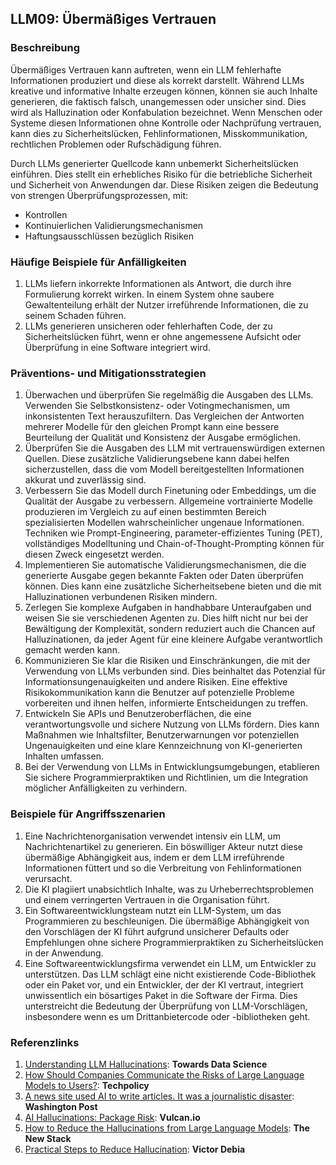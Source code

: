 ## LLM09: Übermäßiges Vertrauen

### Beschreibung

Übermäßiges Vertrauen kann auftreten, wenn ein LLM fehlerhafte Informationen produziert und diese als korrekt darstellt. Während LLMs kreative und informative Inhalte erzeugen können, können sie auch Inhalte generieren, die faktisch falsch, unangemessen oder unsicher sind. Dies wird als Halluzination oder Konfabulation bezeichnet. Wenn Menschen oder Systeme diesen Informationen ohne Kontrolle oder Nachprüfung vertrauen, kann dies zu Sicherheitslücken, Fehlinformationen, Misskommunikation, rechtlichen Problemen oder Rufschädigung führen.

Durch LLMs generierter Quellcode kann unbemerkt Sicherheitslücken einführen. Dies stellt ein erhebliches Risiko für die betriebliche Sicherheit und Sicherheit von Anwendungen dar. Diese Risiken zeigen die Bedeutung von strengen Überprüfungsprozessen, mit:

* Kontrollen
* Kontinuierlichen Validierungsmechanismen
* Haftungsausschlüssen bezüglich Risiken

### Häufige Beispiele für Anfälligkeiten

1. LLMs liefern inkorrekte Informationen als Antwort, die durch ihre Formulierung korrekt wirken. In einem System ohne saubere Gewaltenteilung erhält der Nutzer irreführende Informationen, die zu seinem Schaden führen.
2. LLMs generieren unsicheren oder fehlerhaften Code, der zu Sicherheitslücken führt, wenn er ohne angemessene Aufsicht oder Überprüfung in eine Software integriert wird.

### Präventions- und Mitigationsstrategien

1. Überwachen und überprüfen Sie regelmäßig die Ausgaben des LLMs. Verwenden Sie Selbstkonsistenz- oder Votingmechanismen, um inkonsistenten Text herauszufiltern. Das Vergleichen der Antworten mehrerer Modelle für den gleichen Prompt kann eine bessere Beurteilung der Qualität und Konsistenz der Ausgabe ermöglichen.
2. Überprüfen Sie die Ausgaben des LLM mit vertrauenswürdigen externen Quellen. Diese zusätzliche Validierungsebene kann dabei helfen sicherzustellen, dass die vom Modell bereitgestellten Informationen akkurat und zuverlässig sind.
3. Verbessern Sie das Modell durch Finetuning oder Embeddings, um die Qualität der Ausgabe zu verbessern. Allgemeine vortrainierte Modelle produzieren im Vergleich zu auf einen bestimmten Bereich spezialisierten Modellen  wahrscheinlicher ungenaue Informationen. Techniken wie Prompt-Engineering, parameter-effizientes Tuning (PET), vollständiges Modelltuning und Chain-of-Thought-Prompting können für diesen Zweck eingesetzt werden.
4. Implementieren Sie automatische Validierungsmechanismen, die die generierte Ausgabe gegen bekannte Fakten oder Daten überprüfen können. Dies kann eine zusätzliche Sicherheitsebene bieten und die mit Halluzinationen verbundenen Risiken mindern.
5. Zerlegen Sie komplexe Aufgaben in handhabbare Unteraufgaben und weisen Sie sie verschiedenen Agenten zu. Dies hilft nicht nur bei der Bewältigung der Komplexität, sondern reduziert auch die Chancen auf Halluzinationen, da jeder Agent für eine kleinere Aufgabe verantwortlich gemacht werden kann.
6. Kommunizieren Sie klar die Risiken und Einschränkungen, die mit der Verwendung von LLMs verbunden sind. Dies beinhaltet das Potenzial für Informationsungenauigkeiten und andere Risiken. Eine effektive Risikokommunikation kann die Benutzer auf potenzielle Probleme vorbereiten und ihnen helfen, informierte Entscheidungen zu treffen.
7. Entwickeln Sie APIs und Benutzeroberflächen, die eine verantwortungsvolle und sichere Nutzung von LLMs fördern. Dies kann Maßnahmen wie Inhaltsfilter, Benutzerwarnungen vor potenziellen Ungenauigkeiten und eine klare Kennzeichnung von KI-generierten Inhalten umfassen.
8. Bei der Verwendung von LLMs in Entwicklungsumgebungen, etablieren Sie sichere Programmierpraktiken und Richtlinien, um die Integration möglicher Anfälligkeiten zu verhindern.

### Beispiele für Angriffsszenarien

1. Eine Nachrichtenorganisation verwendet intensiv ein LLM, um Nachrichtenartikel zu generieren. Ein böswilliger Akteur nutzt diese übermäßige Abhängigkeit aus, indem er dem LLM irreführende Informationen füttert und so die Verbreitung von Fehlinformationen verursacht.
2. Die KI plagiiert unabsichtlich Inhalte, was zu Urheberrechtsproblemen und einem verringerten Vertrauen in die Organisation führt.
3. Ein Softwareentwicklungsteam nutzt ein LLM-System, um das Programmieren zu beschleunigen. Die übermäßige Abhängigkeit von den Vorschlägen der KI führt aufgrund unsicherer Defaults oder Empfehlungen ohne sichere Programmierpraktiken zu Sicherheitslücken in der Anwendung.
4. Eine Softwareentwicklungsfirma verwendet ein LLM, um Entwickler zu unterstützen. Das LLM schlägt eine nicht existierende Code-Bibliothek oder ein Paket vor, und ein Entwickler, der der KI vertraut, integriert unwissentlich ein bösartiges Paket in die Software der Firma. Dies unterstreicht die Bedeutung der Überprüfung von LLM-Vorschlägen, insbesondere wenn es um Drittanbietercode oder -bibliotheken geht.

### Referenzlinks

1. [Understanding LLM Hallucinations](https://towardsdatascience.com/llm-hallucinations-ec831dcd7786): **Towards Data Science**
2. [How Should Companies Communicate the Risks of Large Language Models to Users?](https://techpolicy.press/how-should-companies-communicate-the-risks-of-large-language-models-to-users/): **Techpolicy**
3. [A news site used AI to write articles. It was a journalistic disaster](https://www.washingtonpost.com/media/2023/01/17/cnet-ai-articles-journalism-corrections/): **Washington Post**
4. [AI Hallucinations: Package Risk](https://vulcan.io/blog/ai-hallucinations-package-risk): **Vulcan.io**
5. [How to Reduce the Hallucinations from Large Language Models](https://thenewstack.io/how-to-reduce-the-hallucinations-from-large-language-models/): **The New Stack**
6. [Practical Steps to Reduce Hallucination](https://newsletter.victordibia.com/p/practical-steps-to-reduce-hallucination): **Victor Debia**
